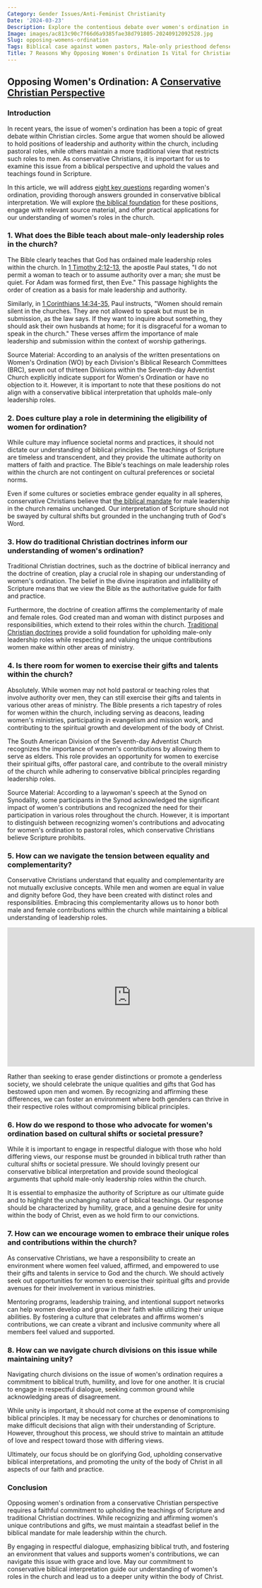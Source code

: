 ```yaml
---
Category: Gender Issues/Anti-Feminist Christianity
Date: '2024-03-23'
Description: Explore the contentious debate over women's ordination in the church, delving into the biblical arguments against female pastors and defending the traditional male-only priesthood. Discover how this issue is causing division in churches worldwide and challenging established clergy roles.
Image: images/ac813c90c7f66d6a9385fae38d791805-20240912092528.jpg
Slug: opposing-womens-ordination
Tags: Biblical case against women pastors, Male-only priesthood defense, Challenging women's ordination UK, Church split women leaders issue, Preserving traditional clergy roles
Title: 7 Reasons Why Opposing Women's Ordination Is Vital for Christian Faith
---
```


## Opposing Women's Ordination: A [Conservative Christian Perspective](/resisting-lgbtq-education)

### Introduction

In recent years, the issue of women's ordination has been a topic of great debate within Christian circles. Some argue that women should be allowed to hold positions of leadership and authority within the church, including pastoral roles, while others maintain a more traditional view that restricts such roles to men. As conservative Christians, it is important for us to examine this issue from a biblical perspective and uphold the values and teachings found in Scripture.

In this article, we will address [eight key questions](/resisting-secular-influence) regarding women's ordination, providing thorough answers grounded in conservative biblical interpretation. We will explore [the biblical foundation](/preserving-traditional-marriage) for these positions, engage with relevant source material, and offer practical applications for our understanding of women's roles in the church.

### 1. What does the Bible teach about male-only leadership roles in the church?

The Bible clearly teaches that God has ordained male leadership roles within the church. In [1 Timothy 2:12-13](https://www.bibleref.com/1-Timothy/2/1-Timothy-2-12.html), the apostle Paul states, "I do not permit a woman to teach or to assume authority over a man; she must be quiet. For Adam was formed first, then Eve." This passage highlights the order of creation as a basis for male leadership and authority.

Similarly, in [1 Corinthians 14:34-35](https://www.bibleref.com/1-Corinthians/14/1-Corinthians-14-34.html), Paul instructs, "Women should remain silent in the churches. They are not allowed to speak but must be in submission, as the law says. If they want to inquire about something, they should ask their own husbands at home; for it is disgraceful for a woman to speak in the church." These verses affirm the importance of male leadership and submission within the context of worship gatherings.

Source Material: According to an analysis of the written presentations on Women's Ordination (WO) by each Division's Biblical Research Committees (BRC), seven out of thirteen Divisions within the Seventh-day Adventist Church explicitly indicate support for Women's Ordination or have no objection to it. However, it is important to note that these positions do not align with a conservative biblical interpretation that upholds male-only leadership roles.

### 2. Does culture play a role in determining the eligibility of women for ordination?

While culture may influence societal norms and practices, it should not dictate our understanding of biblical principles. The teachings of Scripture are timeless and transcendent, and they provide the ultimate authority on matters of faith and practice. The Bible's teachings on male leadership roles within the church are not contingent on cultural preferences or societal norms.

Even if some cultures or societies embrace gender equality in all spheres, conservative Christians believe that [the biblical mandate](/mens-ministry) for male leadership in the church remains unchanged. Our interpretation of Scripture should not be swayed by cultural shifts but grounded in the unchanging truth of God's Word.

### 3. How do traditional Christian doctrines inform our understanding of women's ordination?

Traditional Christian doctrines, such as the doctrine of biblical inerrancy and the doctrine of creation, play a crucial role in shaping our understanding of women's ordination. The belief in the divine inspiration and infallibility of Scripture means that we view the Bible as the authoritative guide for faith and practice.

Furthermore, the doctrine of creation affirms the complementarity of male and female roles. God created man and woman with distinct purposes and responsibilities, which extend to their roles within the church. [Traditional Christian doctrines](/limiting-islamic-visibility) provide a solid foundation for upholding male-only leadership roles while respecting and valuing the unique contributions women make within other areas of ministry.

### 4. Is there room for women to exercise their gifts and talents within the church?

Absolutely. While women may not hold pastoral or teaching roles that involve authority over men, they can still exercise their gifts and talents in various other areas of ministry. The Bible presents a rich tapestry of roles for women within the church, including serving as deacons, leading women's ministries, participating in evangelism and mission work, and contributing to the spiritual growth and development of the body of Christ.

The South American Division of the Seventh-day Adventist Church recognizes the importance of women's contributions by allowing them to serve as elders. This role provides an opportunity for women to exercise their spiritual gifts, offer pastoral care, and contribute to the overall ministry of the church while adhering to conservative biblical principles regarding leadership roles.

Source Material: According to a laywoman's speech at the Synod on Synodality, some participants in the Synod acknowledged the significant impact of women's contributions and recognized the need for their participation in various roles throughout the church. However, it is important to distinguish between recognizing women's contributions and advocating for women's ordination to pastoral roles, which conservative Christians believe Scripture prohibits.

### 5. How can we navigate the tension between equality and complementarity?

Conservative Christians understand that equality and complementarity are not mutually exclusive concepts. While men and women are equal in value and dignity before God, they have been created with distinct roles and responsibilities. Embracing this complementarity allows us to honor both male and female contributions within the church while maintaining a biblical understanding of leadership roles.


<iframe width="560" height="315" src="https://www.youtube.com/embed/GqwPNXn6Kq4" frameborder="0" allow="autoplay; encrypted-media" allowfullscreen></iframe>


Rather than seeking to erase gender distinctions or promote a genderless society, we should celebrate the unique qualities and gifts that God has bestowed upon men and women. By recognizing and affirming these differences, we can foster an environment where both genders can thrive in their respective roles without compromising biblical principles.

### 6. How do we respond to those who advocate for women's ordination based on cultural shifts or societal pressure?

While it is important to engage in respectful dialogue with those who hold differing views, our response must be grounded in biblical truth rather than cultural shifts or societal pressure. We should lovingly present our conservative biblical interpretation and provide sound theological arguments that uphold male-only leadership roles within the church.

It is essential to emphasize the authority of Scripture as our ultimate guide and to highlight the unchanging nature of biblical teachings. Our response should be characterized by humility, grace, and a genuine desire for unity within the body of Christ, even as we hold firm to our convictions.

### 7. How can we encourage women to embrace their unique roles and contributions within the church?

As conservative Christians, we have a responsibility to create an environment where women feel valued, affirmed, and empowered to use their gifts and talents in service to God and the church. We should actively seek out opportunities for women to exercise their spiritual gifts and provide avenues for their involvement in various ministries.

Mentoring programs, leadership training, and intentional support networks can help women develop and grow in their faith while utilizing their unique abilities. By fostering a culture that celebrates and affirms women's contributions, we can create a vibrant and inclusive community where all members feel valued and supported.

### 8. How can we navigate church divisions on this issue while maintaining unity?

Navigating church divisions on the issue of women's ordination requires a commitment to biblical truth, humility, and love for one another. It is crucial to engage in respectful dialogue, seeking common ground while acknowledging areas of disagreement.

While unity is important, it should not come at the expense of compromising biblical principles. It may be necessary for churches or denominations to make difficult decisions that align with their understanding of Scripture. However, throughout this process, we should strive to maintain an attitude of love and respect toward those with differing views.

Ultimately, our focus should be on glorifying God, upholding conservative biblical interpretations, and promoting the unity of the body of Christ in all aspects of our faith and practice.

### Conclusion

Opposing women's ordination from a conservative Christian perspective requires a faithful commitment to upholding the teachings of Scripture and traditional Christian doctrines. While recognizing and affirming women's unique contributions and gifts, we must maintain a steadfast belief in the biblical mandate for male leadership within the church.

By engaging in respectful dialogue, emphasizing biblical truth, and fostering an environment that values and supports women's contributions, we can navigate this issue with grace and love. May our commitment to conservative biblical interpretation guide our understanding of women's roles in the church and lead us to a deeper unity within the body of Christ.